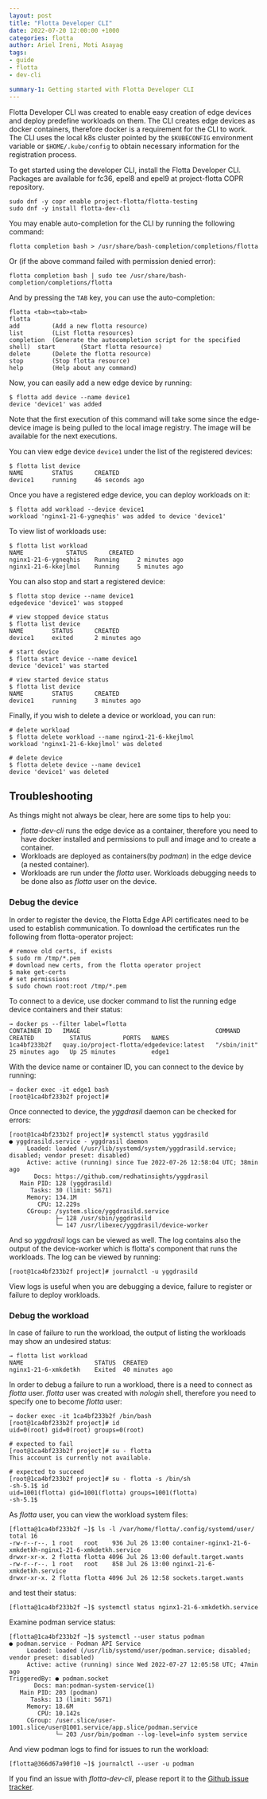 ```yaml
---
layout: post
title: "Flotta Developer CLI"
date: 2022-07-20 12:00:00 +1000
categories: flotta
author: Ariel Ireni, Moti Asayag
tags:
- guide
- flotta
- dev-cli

summary-1: Getting started with Flotta Developer CLI
---
```


Flotta Developer CLI was created to enable easy creation of edge devices and deploy predefine workloads on them.
The CLI creates edge devices as docker containers, therefore docker is a requirement for the CLI to work.
The CLI uses the local k8s cluster pointed by the `$KUBECONFIG` environment variable or `$HOME/.kube/config` to obtain
necessary information for the registration process.

To get started using the developer CLI, install the Flotta Developer CLI.
Packages are available for fc36, epel8 and epel9 at project-flotta COPR repository.
```shell
sudo dnf -y copr enable project-flotta/flotta-testing
sudo dnf -y install flotta-dev-cli
```

You may enable auto-completion for the CLI by running the following command:
```shell
flotta completion bash > /usr/share/bash-completion/completions/flotta
```
Or (if the above command failed with permission denied error):
```shell
flotta completion bash | sudo tee /usr/share/bash-completion/completions/flotta
```

And by pressing the `TAB` key, you can use the auto-completion:
```shell
flotta <tab><tab><tab>
flotta
add         (Add a new flotta resource)                                   list        (List flotta resources)
completion  (Generate the autocompletion script for the specified shell)  start       (Start flotta resource)
delete      (Delete the flotta resource)                                  stop        (Stop flotta resource)
help        (Help about any command)
```

Now, you can easily add a new edge device by running:
```shell
$ flotta add device --name device1
device 'device1' was added 
```
Note that the first execution of this command will take some since the edge-device image is being pulled to the local
image registry. The image will be available for the next executions.

You can view edge device `device1` under the list of the registered devices:
```shell
$ flotta list device
NAME		STATUS		CREATED		
device1		running		46 seconds ago	
```

Once you have a registered edge device, you can deploy workloads on it:
```shell
$ flotta add workload --device device1
workload 'nginx1-21-6-ygneqhis' was added to device 'device1'
```

To view list of workloads use:
```shell
$ flotta list workload
NAME			STATUS		CREATED		
nginx1-21-6-ygneqhis	Running		2 minutes ago	
nginx1-21-6-kkejlmol	Running		5 minutes ago	
```

You can also stop and start a registered device:
```shell
$ flotta stop device --name device1
edgedevice 'device1' was stopped 

# view stopped device status
$ flotta list device
NAME		STATUS		CREATED		
device1		exited		2 minutes ago

# start device
$ flotta start device --name device1
device 'device1' was started 

# view started device status
$ flotta list device
NAME		STATUS		CREATED		
device1		running		3 minutes ago	
```

Finally, if you wish to delete a device or workload, you can run:
```shell
# delete workload
$ flotta delete workload --name nginx1-21-6-kkejlmol
workload 'nginx1-21-6-kkejlmol' was deleted 

# delete device
$ flotta delete device --name device1
device 'device1' was deleted 
```

## Troubleshooting
As things might not always be clear, here are some tips to help you:
* _flotta-dev-cli_ runs the edge device as a container, therefore you need to have docker installed and permissions to
  pull and image and to create a container.
* Workloads are deployed as containers(by _podman_) in the edge device (a nested container).
* Workloads are run under the _flotta_ user. Workloads debugging needs to be done also as _flotta_ user on the device.

### Debug the device
In order to register the device, the Flotta Edge API certificates need to be used to establish communication. To download the certificates run the following from flotta-operator project:
```shell
# remove old certs, if exists
$ sudo rm /tmp/*.pem
# download new certs, from the flotta operator project
$ make get-certs
# set permissions
$ sudo chown root:root /tmp/*.pem
```

To connect to a device, use docker command to list the running edge device containers and their status:
```shell
→ docker ps --filter label=flotta
CONTAINER ID   IMAGE                                      COMMAND         CREATED          STATUS         PORTS   NAMES
1ca4bf233b2f   quay.io/project-flotta/edgedevice:latest   "/sbin/init"    25 minutes ago   Up 25 minutes          edge1
```
With the device name or container ID, you can connect to the device by running:
```shell
→ docker exec -it edge1 bash
[root@1ca4bf233b2f project]#
```
Once connected to device, the _yggdrasil_ daemon can be checked for errors:
```shell
[root@1ca4bf233b2f project]# systemctl status yggdrasild
● yggdrasild.service - yggdrasil daemon
     Loaded: loaded (/usr/lib/systemd/system/yggdrasild.service; disabled; vendor preset: disabled)
     Active: active (running) since Tue 2022-07-26 12:58:04 UTC; 38min ago
       Docs: https://github.com/redhatinsights/yggdrasil
   Main PID: 128 (yggdrasild)
      Tasks: 30 (limit: 5671)
     Memory: 134.1M
        CPU: 12.229s
     CGroup: /system.slice/yggdrasild.service
             ├─ 128 /usr/sbin/yggdrasild
             └─ 147 /usr/libexec/yggdrasil/device-worker
```
And so _yggdrasil_ logs can be viewed as well. The log contains also the output of the device-worker which is flotta's
component that runs the workloads. The log can be viewed by running:
```shell
[root@1ca4bf233b2f project]# journalctl -u yggdrasild
```
View logs is useful when you are debugging a device, failure to register or failure to deploy workloads.

### Debug the workload
In case of failure to run the workload, the output of listing the workloads may show an undesired status:
```shell
→ flotta list workload
NAME                    STATUS  CREATED
nginx1-21-6-xmkdetkh    Exited  40 minutes ago
```

In order to debug a failure to run a workload, there is a need to connect as _flotta_ user.
_flotta_ user was created with _nologin_ shell, therefore you need to specify one to become _flotta_ user:
```shell
→ docker exec -it 1ca4bf233b2f /bin/bash
[root@1ca4bf233b2f project]# id
uid=0(root) gid=0(root) groups=0(root)

# expected to fail
[root@1ca4bf233b2f project]# su - flotta
This account is currently not available.

# expected to succeed
[root@1ca4bf233b2f project]# su - flotta -s /bin/sh
-sh-5.1$ id
uid=1001(flotta) gid=1001(flotta) groups=1001(flotta)
-sh-5.1$
```

As _flotta_ user, you can view the workload system files:
```shell
[flotta@1ca4bf233b2f ~]$ ls -l /var/home/flotta/.config/systemd/user/
total 16
-rw-r--r--. 1 root   root    936 Jul 26 13:00 container-nginx1-21-6-xmkdetkh-nginx1-21-6-xmkdetkh.service
drwxr-xr-x. 2 flotta flotta 4096 Jul 26 13:00 default.target.wants
-rw-r--r--. 1 root   root    858 Jul 26 13:00 nginx1-21-6-xmkdetkh.service
drwxr-xr-x. 2 flotta flotta 4096 Jul 26 12:58 sockets.target.wants
```
and test their status:
```shell
[flotta@1ca4bf233b2f ~]$ systemctl status nginx1-21-6-xmkdetkh.service
```

Examine podman service status:
```shell
[flotta@1ca4bf233b2f ~]$ systemctl --user status podman
● podman.service - Podman API Service
     Loaded: loaded (/usr/lib/systemd/user/podman.service; disabled; vendor preset: disabled)
     Active: active (running) since Wed 2022-07-27 12:05:58 UTC; 47min ago
TriggeredBy: ● podman.socket
       Docs: man:podman-system-service(1)
   Main PID: 203 (podman)
      Tasks: 13 (limit: 5671)
     Memory: 18.6M
        CPU: 10.142s
     CGroup: /user.slice/user-1001.slice/user@1001.service/app.slice/podman.service
             └─ 203 /usr/bin/podman --log-level=info system service
```
And view podman logs to find for issues to run the workload:
```shell
[flotta@366d67a90f10 ~]$ journalctl --user -u podman
```

If you find an issue with _flotta-dev-cli_, please report it to the [Github issue tracker](https://github.com/project-flotta/flotta-dev-cli/issues).